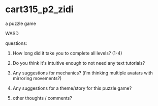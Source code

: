 # cart315_p2_zidi
a puzzle game

WASD

questions:

1. How long did it take you to complete all levels? (1-4) 

2. Do you think it's intuitive enough to not need any text tutorials?

3. Any suggestions for mechanics? (i'm thinking multiple avatars with mirroring movements?)

4. Any suggestions for a theme/story for this puzzle game?

6. other thoughts / comments?  
